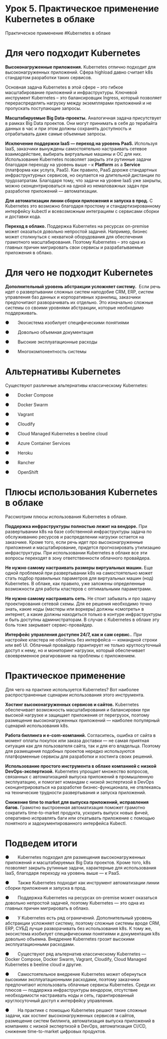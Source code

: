# Урок 5. Практическое применение Kubernetes в облаке

Практическое применение #Kubernetes в облаке
# Для чего подходит Kubernetes

**Высоконагруженные приложения.** Kubernetes отлично подходит для высоконагруженных приложений. Сфера highload давно считает k8s стандартом разработки таких сервисов.

Основная задача Kubernetes в этой сфере – это гибкое масштабирование приложений и инфраструктуры. Ключевой инструмент Kubernetes – это балансировщик Ingress, который позволяет перераспределять нагрузку между экземплярами приложений и не пропускать поступающие запросы.

**Масштабируемые Big Data-проекты.** Аналогичная задача присутствует в рамках Big Data проектов. Они могут принимать в себя до терабайта данных в час и при этом должны сохранять доступность и отрабатывать даже самые объемные запросы.

**Исключение поддержки IaaS — переход на уровень PaaS.** Используя IaaS, заказчики вынуждены самостоятельно настраивать сетевое взаимодействие, выбирать виртуальные машины и ОС для них. Использование Kubernetes позволяет закрыть эти рутинные задачи благодаря переходу на уровень выше – к **Platform** as a **Service** (платформа как услуга, PaaS). Как правило, PaaS дороже стандартных инфраструктурных сервисов, но окупается на длительной дистанции по трудозатратам. Благодаря тому, что задачи на уровне IaaS уже закрыты, можно сконцентрироваться на одной из немаловажных задач при разработке приложений — автоматизации.

**Для автоматизации линии сборки приложения и запуска в прод.** С Kubernetes это возможно благодаря простому и стандартизированному интерфейсу kubectl и всевозможным интеграциям с сервисами сборки и доставки кода.

**Переход в облако.** Поддержка Kubernetes на ресурсах on-premise может оказаться довольно непростой задачей. Например, бизнес может столкнуться с нехваткой оборудования для обеспечения грамотного масштабирования. Поэтому Kubernetes – это одна из главных причин мигрировать свои сервисы и разрабатываемые приложения в облако.

# Для чего не подходит Kubernetes

**Дополнительный уровень абстракции усложняет систему.**  Если речь идет о развертывании сложных систем наподобие CRM, ERP, систем управления баз данных и корпоративных хранилищ, заказчики предпочитают разворачивать их отдельно. Это изначально сложные системы со своими уровнями абстракции, которые необходимо поддерживать.

●       Экосистема изобилует специфическими понятиями

●       Довольно объемная документация

●       Высокие эксплуатационные расходы

●       Многокомпонентность системы

# Альтернативы Kubernetes

Существуют различные альтернативы классическому Kubernetes:

●       Docker Compose

●       Docker Swarm

●       Vagrant

●       Cloudify

●       Cloud Managed Kubernetes в beeline cloud

●       Azure Container Services

●       Heroku

●       Rancher

●       OpenShift

# Плюсы использования Kubernetes в облаке

Рассмотрим плюсы использования Kubernetes в облаке.

**Поддержка инфраструктуры полностью лежит на вендоре.** При развертывании k8s на базе собственной инфраструктуры задача по обслуживанию ресурсов и распределении нагрузки остается на заказчике. Кроме того, если речь идет про высоконагруженные приложения и масштабирование, придется прогнозировать утилизацию инфраструктуры. При использовании Kubernetes в облаке все эти вопросы переходят в зону ответственности облачного провайдера.

**Не нужно самому настраивать размеры виртуальных машин.** Еще одной проблемой при развертывании k8s на самостоятельно может стать подбор правильных параметров для виртуальных машин (нод) Kubernetes. В облаке, как правило, уже заложены определенные возможности для работы кластеров с оптимальными параметрами.

**Не нужно самому настраивать сеть.** Не стоит забывать и про задачу проектирования сетевой схемы. Для ее решения необходимо точно знать, какие ноды (мастеры или воркеры) должны «смотреть» в интернет, а какие должны находиться только в контуре инфраструктуры и быть доступны администраторам. В случае с Kubernetes в облаке эту боль тоже закрывает сервис-провайдер.

**Интерфейс управления доступен 24/7, как и сам сервис.**. При настройке кластера не обойтись без интерфейса — командной строки или веб UI. Облачный провайдер гарантирует не только круглосуточный доступ к нему, но и мониторинг нагрузки, который обеспечивает своевременное реагирование на проблемы с приложением.

# Практическое применение

Для чего на практике используется Kubernetes? Вот наиболее распространенные сценарии использования этого инструмента.

**Хостинг высоконагруженных сервисов и сайтов.** Kubernetes обеспечивает возможность масштабирования и балансировки при высокой нагрузке и защищает приложения от перегрузок, поэтому размещение высоконагруженных приложений — наиболее популярный сценарий использования k8s.

**Работа биллинга и e-com-компаний.** Согласитесь, ошибка от сайта в момент оплаты покупок или заказа доставки — не самая приятная ситуация как для пользователя сайта, так и для его владельца. Поэтому для размещения подобных проектов нередко используются платформенные сервисы для разработки и хостинга своих решений.

**Использование простого инструмента в облаке компанией с низкой DevOps-экспертизой.** Kubernetes упрощает множество вопросов, связанных с автоматизацией выпуска приложений в промышленную эксплуатацию, и помогает командам с низкой экспертизой в DevOps сконцентрироваться на разработке бизнес-функционала, не отвлекаясь на технические трудности развертывания и запуска приложений.

**Снижение time to market для выпуска приложений, исправления багов.** Грамотно выстроенная автоматизация поможет грамотно сократить time-to-market продукта, ускорить выпуск новых фичей, оперативно исправлять баги или откатывать приложение с помощью понятного и задокументированного интерфейса Kubectl.

# Подведем итоги

●       Kubernetes подходил для размещения высоконагруженных приложений и масштабируемых Big Data проектов. Кроме того, k8s позволяет закрыть рутинные задачи, характерные для использования IaaS, благодаря переходу на уровень выше — к PaaS.

●       Также Kubernetes подходит как инструмент автоматизации линии сборки приложения и запуска в прод.

●       Поддержка Kubernetes на ресурсах on-premise может оказаться довольно непростой задачей, поэтому Kubernetes — это одна из главных причин мигрировать в облако.

●       У Kubernetes есть ряд ограничений. Дополнительный уровень абстракции усложняет систему, поэтому сложные системы вроде CRM, ERP, СУБД лучше разворачивать без использования k8s. К тому же, экосистема изобилует специфическими понятиями и документация k8s довольно объемна. Внедрение Kubernetes грозит высокими эксплуатационными расходами.

●       Существуют ряд альтернатив классическому Kubernetes — Docker Compose, Docker Swarm, Vagrant, Cloudify, Cloud Managed Kubernetes в beeline cloud и другие.

●       Самостоятельное внедрение Kubernetes может обернуться высокими эксплуатационными расходами, поэтому заказчики предпочитают использовать облачные сервисы Kubernetes. Среди их плюсов — поддержка инфраструктуры вендором, отсутствие необходимости настраивать ноды и сеть, гарантированный круглосуточный доступ к интерфейсу управления.

●       На практике с помощью Kubernetes решают такие сложные задачи, как хостинг высоконагруженных сервисов и сайтов, размещение систем биллинга, автоматизация выпуска приложений в компаниях с низкой экспертизой в DevOps, автоматизация CI/CD, снижение time-to-market цифровых продуктов.